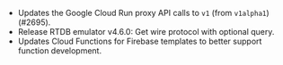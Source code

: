 - Updates the Google Cloud Run proxy API calls to `v1` (from `v1alpha1`) (#2695).
- Release RTDB emulator v4.6.0: Get wire protocol with optional query.
- Updates Cloud Functions for Firebase templates to better support function development.
